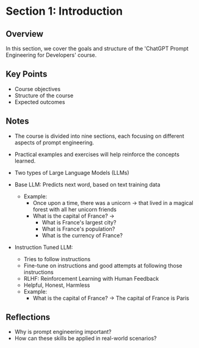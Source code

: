 # Section 1: Introduction

## Overview

In this section, we cover the goals and structure of the 'ChatGPT Prompt Engineering for Developers' course. 

## Key Points

- Course objectives
- Structure of the course
- Expected outcomes

## Notes

- The course is divided into nine sections, each focusing on different aspects of prompt engineering.
- Practical examples and exercises will help reinforce the concepts learned.

- Two types of Large Language Models (LLMs)

- Base LLM: Predicts next word, based on text training data
  - Example:
    - Once upon a time, there was a unicorn -> that lived in a magical forest with all her unicorn friends
    - What is the capital of France? ->
      - What is France's largest city?
      - What is France's population?
      - What is the currency of France?
- Instruction Tuned LLM:
  - Tries to follow instructions
  - Fine-tune on instructions and good attempts at following those instructions
  - RLHF: Reinforcement Learning with Human Feedback
  - Helpful, Honest, Harmless
  - Example:
    - What is the capital of France? -> The capital of France is Paris

## Reflections

- Why is prompt engineering important?
- How can these skills be applied in real-world scenarios?

